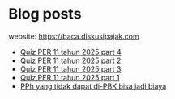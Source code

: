 # Blog posts

website: https://baca.diskusipajak.com

<!-- BLOG-POST-LIST:START -->
- [Quiz PER 11 tahun 2025 part 4](https://baca.diskusipajak.com/quiz-per-11-tahun-2025-part-4/)
- [Quiz PER 11 tahun 2025 part 2](https://baca.diskusipajak.com/quiz-per-11-tahun-2025-part-2/)
- [Quiz PER 11 tahun 2025 part 3](https://baca.diskusipajak.com/quiz-per-11-tahun-2025-part-3/)
- [Quiz PER 11 tahun 2025 part 1](https://baca.diskusipajak.com/quiz-per-11-tahun-2025-part-1/)
- [PPh yang tidak dapat di-PBK bisa jadi biaya](https://baca.diskusipajak.com/pph-yang-tidak-dapat-di-pbk-bisa-jadi-biaya/)
<!-- BLOG-POST-LIST:END -->

<!--
**kelaspajak/kelaspajak** is a ✨ _special_ ✨ repository because its `README.md` (this file) appears on your GitHub profile.

Here are some ideas to get you started:

- 🔭 I’m currently working on ...
- 🌱 I’m currently learning ...
- 👯 I’m looking to collaborate on ...
- 🤔 I’m looking for help with ...
- 💬 Ask me about ...
- 📫 How to reach me: ...
- 😄 Pronouns: ...
- ⚡ Fun fact: ...
-->
